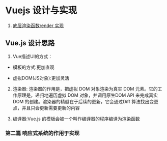 <!--
 * @Author: TerryMin
 * @Date: 2022-10-01 11:16:29
 * @LastEditors: TerryMin
 * @LastEditTime: 2022-10-22 10:17:16
 * @Description: file not
-->
# Vuejs 设计与实现

1. [底层渲染函数render 实现](https://www.cnblogs.com/Im-Victor/p/15580658.html)


## Vue.js 设计思路

1. Vue描述UI的方式：
- 模板的方式:更加直观

- 虚拟DOM(JS对象):更加灵活

2. 渲染器: 渲染器的作用是，把虚拟 DOM 对象渲染为真实 DOM 元素。它的工作原理是，递归地遍历虚拟 DOM 对象，并调用原生DOM API 来完成真实 DOM 的创建。渲染器的精髓在于后续的更新，它会通过Diff 算法找出变更点，并且只会更新需要更新的内容

3. 编译器:Vue.js 的模板会被一个叫作编译器的程序编译为渲染函数


### 第二篇 响应式系统的作用于实现





